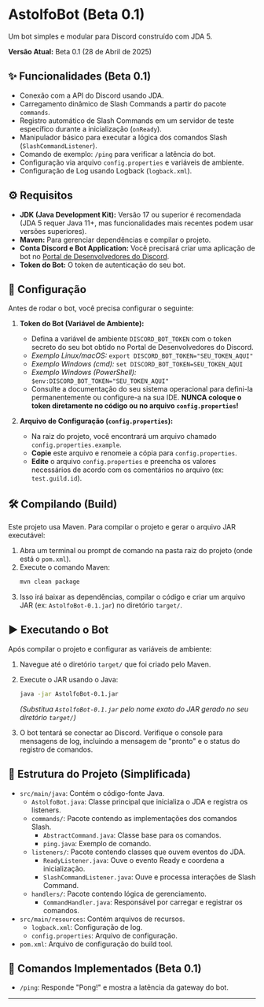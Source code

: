 # AstolfoBot (Beta 0.1)

Um bot simples e modular para Discord construído com JDA 5.

**Versão Atual:** Beta 0.1 (28 de Abril de 2025)

## ✨ Funcionalidades (Beta 0.1)

* Conexão com a API do Discord usando JDA.
* Carregamento dinâmico de Slash Commands a partir do pacote `commands`.
* Registro automático de Slash Commands em um servidor de teste específico durante a inicialização (`onReady`).
* Manipulador básico para executar a lógica dos comandos Slash (`SlashCommandListener`).
* Comando de exemplo: `/ping` para verificar a latência do bot.
* Configuração via arquivo `config.properties` e variáveis de ambiente.
* Configuração de Log usando Logback (`logback.xml`).

## ⚙️ Requisitos

* **JDK (Java Development Kit):** Versão 17 ou superior é recomendada (JDA 5 requer Java 11+, mas funcionalidades mais recentes podem usar versões superiores).
* **Maven:** Para gerenciar dependências e compilar o projeto.
* **Conta Discord e Bot Application:** Você precisará criar uma aplicação de bot no [Portal de Desenvolvedores do Discord](https://discord.com/developers/applications).
* **Token do Bot:** O token de autenticação do seu bot.

## 🔧 Configuração

Antes de rodar o bot, você precisa configurar o seguinte:

1.  **Token do Bot (Variável de Ambiente):**
    * Defina a variável de ambiente `DISCORD_BOT_TOKEN` com o token secreto do seu bot obtido no Portal de Desenvolvedores do Discord.
    * *Exemplo Linux/macOS:* `export DISCORD_BOT_TOKEN="SEU_TOKEN_AQUI"`
    * *Exemplo Windows (cmd):* `set DISCORD_BOT_TOKEN=SEU_TOKEN_AQUI`
    * *Exemplo Windows (PowerShell):* `$env:DISCORD_BOT_TOKEN="SEU_TOKEN_AQUI"`
    * Consulte a documentação do seu sistema operacional para defini-la permanentemente ou configure-a na sua IDE. **NUNCA coloque o token diretamente no código ou no arquivo `config.properties`!**

2.  **Arquivo de Configuração (`config.properties`):**
    * Na raiz do projeto, você encontrará um arquivo chamado `config.properties.example`.
    * **Copie** este arquivo e renomeie a cópia para `config.properties`.
    * **Edite** o arquivo `config.properties` e preencha os valores necessários de acordo com os comentários no arquivo (ex: `test.guild.id`).

## 🛠️ Compilando (Build)

Este projeto usa Maven. Para compilar o projeto e gerar o arquivo JAR executável:

1.  Abra um terminal ou prompt de comando na pasta raiz do projeto (onde está o `pom.xml`).
2.  Execute o comando Maven:
    ```bash
    mvn clean package
    ```
3.  Isso irá baixar as dependências, compilar o código e criar um arquivo JAR (ex: `AstolfoBot-0.1.jar`) no diretório `target/`.

## ▶️ Executando o Bot

Após compilar o projeto e configurar as variáveis de ambiente:

1.  Navegue até o diretório `target/` que foi criado pelo Maven.
2.  Execute o JAR usando o Java:
    ```bash
    java -jar AstolfoBot-0.1.jar
    ```
    *(Substitua `AstolfoBot-0.1.jar` pelo nome exato do JAR gerado no seu diretório `target/`)*

3.  O bot tentará se conectar ao Discord. Verifique o console para mensagens de log, incluindo a mensagem de "pronto" e o status do registro de comandos.

## 📂 Estrutura do Projeto (Simplificada)

* `src/main/java`: Contém o código-fonte Java.
    * `AstolfoBot.java`: Classe principal que inicializa o JDA e registra os listeners.
    * `commands/`: Pacote contendo as implementações dos comandos Slash.
        * `AbstractCommand.java`: Classe base para os comandos.
        * `ping.java`: Exemplo de comando.
    * `listeners/`: Pacote contendo classes que ouvem eventos do JDA.
        * `ReadyListener.java`: Ouve o evento Ready e coordena a inicialização.
        * `SlashCommandListener.java`: Ouve e processa interações de Slash Command.
    * `handlers/`: Pacote contendo lógica de gerenciamento.
        * `CommandHandler.java`: Responsável por carregar e registrar os comandos.
* `src/main/resources`: Contém arquivos de recursos.
    * `logback.xml`: Configuração de log.
    * `config.properties`: Arquivo de configuração.
* `pom.xml`: Arquivo de configuração do build tool.

## 🚀 Comandos Implementados (Beta 0.1)

* `/ping`: Responde "Pong!" e mostra a latência da gateway do bot.
---
